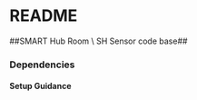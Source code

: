 # README #

##SMART Hub Room \ SH Sensor code base##

### Dependencies ###

#### Setup Guidance ####